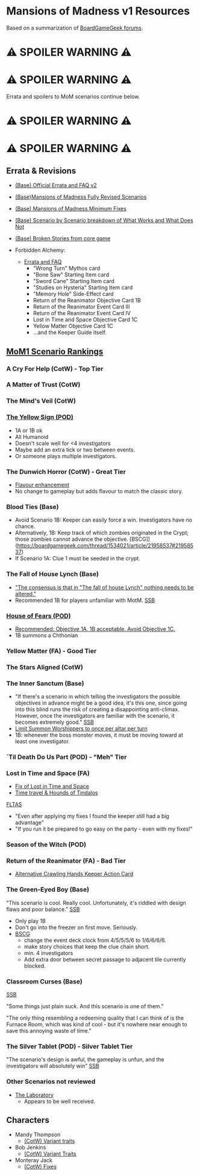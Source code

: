 # Mansions of Madness v1 Resources 

Based on a summarization of [BoardGameGeek forums](https://boardgamegeek.com/boardgame/83330/mansions-madness).

# :warning: SPOILER WARNING :warning:
# :warning: SPOILER WARNING :warning:

Errata and spoilers to MoM scenarios continue below.

# :warning: SPOILER WARNING :warning:
# :warning: SPOILER WARNING :warning:

## Errata & Revisions

* [(Base) Official Errata and FAQ v2](https://images-cdn.fantasyflightgames.com/ffg_content/mansions-of-madness/support/mansions-faq-v-2.pdf)
* [(Base)Mansions of Madness Fully Revised Scenarios](https://boardgamegeek.com/filepage/74620/mansions-madness-fully-revised-scenarios)
* [(Base) Mansions of Madness Minimum Fixes](https://boardgamegeek.com/filepage/92877/mansions-base-scenarios-minimum-fixes)
* [(Base) Scenario by Scenario breakdown of What Works and What Does Not](https://boardgamegeek.com/thread/728690/scenario-scenario-breakdown-what-works-and-what-do)
* [(Base) Broken Stories from core game](https://boardgamegeek.com/thread/1534021/article/21958537#21958537)

* Forbidden Alchemy:
  * [Errata and FAQ](https://images-cdn.fantasyflightgames.com/ffg_content/mansions-of-madness/support/MAD_ForbiddenAlchemy_FAQ.pdf)
    * "Wrong Turn" Mythos card
    * "Bone Saw" Starting Item card
    * "Sword Cane" Starting Item card
    * "Studies on Hysteria" Starting Item card
    * "Memory Hole" Side-Effect card
    * Return of the Reanimator Objective Card 1B
    * Return of the Reanimator Event Card III
    * Return of the Reanimator Event Card IV
    * Lost in Time and Space Objective Card 1C
    * Yellow Matter Objective Card 1C
    * ...and the Keeper Guide itself.

## [MoM1 Scenario Rankings](https://boardgamegeek.com/thread/1011292/best-pod-best-classic-style-scenario-play-it)


### A Cry For Help (CotW) - Top Tier


### A Matter of Trust (CotW)


### The Mind's Veil (CotW)


### [The Yellow Sign (POD)](https://boardgamegeek.com/thread/1011292/best-pod-best-classic-style-scenario-play-it)

* 1A or 1B ok
* All Humanoid
* Doesn't scale well for <4 investigators
* Maybe add an extra tick or two between events.
* Or someone plays multiple investigators.


### The Dunwich Horror (CotW) - Great Tier
* [Flavour enhancement](https://boardgamegeek.com/filepage/92588/dunwich-horror-story-fix)
* No change to gameplay but adds flavour to match the classic story.


### Blood Ties (Base)

* Avoid Scenario 1B: Keeper can easily force a win. Investigators have no chance.
* Alternatively, 1B: Keep track of which zombies originated in the Crypt; those zombies cannot advance the objective. [BSCG]](https://boardgamegeek.com/thread/1534021/article/21958537#21958537)
* If Scenario 1A: Clue 1 must be seeded in the crypt. 


### The Fall of House Lynch (Base)

* ["The consensus is that in "The fall of house Lynch" nothing needs to be altered."](https://boardgamegeek.com/thread/1554128/article/22294023#22294023)
* Recommended 1B for players unfamiliar with MotM. [SSB](https://boardgamegeek.com/thread/728690/scenario-scenario-breakdown-what-works-and-what-do)

### [House of Fears (POD)](https://boardgamegeek.com/boardgameexpansion/124640/mansions-madness-house-fears)

* [Recommended: Objective 1A. 1B acceptable. Avoid Objective 1C.](https://boardgamegeek.com/thread/805421/dont-play-objective-1c)
* 1B summons a Chthonian

### Yellow Matter (FA) - Good Tier


### The Stars Aligned (CotW)


### The Inner Sanctum (Base)

* "If there's a scenario in which telling the investigators the possible objectives in advance might be a good idea, it's this one, since going into this blind runs the risk of creating a disappointing anti-climax. However, once the investigators are familiar with the scenario, it becomes extremely good." [SSB](https://boardgamegeek.com/thread/728690/scenario-scenario-breakdown-what-works-and-what-do)
* [Limit Summon Worshippers to once per altar per turn](https://boardgamegeek.com/thread/1534021/article/21958537#21958537)
* 1B: whenever the boss monster moves, it must be moving toward at least one investigator.


### `Til Death Do Us Part (POD) - "Meh" Tier


### Lost in Time and Space (FA)

* [Fix of Lost in Time and Space](https://boardgamegeek.com/filepage/78468/fix-lost-time-and-space)
* [Time travel & Hounds of Tindalos](https://boardgamegeek.com/thread/1608264/can-someone-summarise-criticism-time-travel-and-ho)

[FLTAS](https://boardgamegeek.com/filepage/78468/fix-lost-time-and-space)
* "Even after applying my fixes I found the keeper still had a big advantage"
* "If you run it be prepared to go easy on the party - even with my fixes!"


### Season of the Witch (POD)


### Return of the Reanimator (FA) - Bad Tier

* [Alternative Crawling Hands Keeper Action Card](https://boardgamegeek.com/filepage/118711/alternative-crawling-hands-keeper-action-card)


### The Green-Eyed Boy (Base) 

"This scenario is cool. Really cool. Unfortunately, it's riddled with design flaws and poor balance." [SSB](https://boardgamegeek.com/thread/728690/scenario-scenario-breakdown-what-works-and-what-do)

* Only play 1B
* Don't go into the freezer on first move. Seriously.
* [BSCG](https://boardgamegeek.com/thread/1534021/article/21958537#21958537)
  * change the event deck clock from 4/5/5/5/6 to 1/6/6/6/6.
  * make story choices that keep the clue chain short.
  * min. 4 investigators
  * Add extra door between secret passage to adjacent tile currently blocked.

### Classroom Curses (Base)

[SSB](https://boardgamegeek.com/thread/728690/scenario-scenario-breakdown-what-works-and-what-do)

"Some things just plain suck. And this scenario is one of them."

"The only thing resembling a redeeming quality that I can think of is the Furnace Room, which was kind of cool - but it's nowhere near enough to save this annoying waste of time."

### The Silver Tablet (POD) - Silver Tablet Tier

"The scenario's design is awful, the gameplay is unfun, and the investigators will absolutely win" [SSB](https://boardgamegeek.com/thread/728690/scenario-scenario-breakdown-what-works-and-what-do)

### Other Scenarios not reviewed

* [The Laboratory](https://boardgamegeek.com/boardgameexpansion/150915/mansions-madness-laboratory)
  * Appears to be well received.

## Characters

* Mandy Thompson
  * [(CotW) Variant traits](https://boardgamegeek.com/thread/985848/character-trait-variant-mandy-thompson)
* Bob Jenkins
  * [(CotW) Variant Traits](https://boardgamegeek.com/thread/984545/character-trait-variant-bob-jenkins)
* Monteray Jack
  * [(CotW) Fixes](https://boardgamegeek.com/thread/983506/character-fixes-monteray-jack)